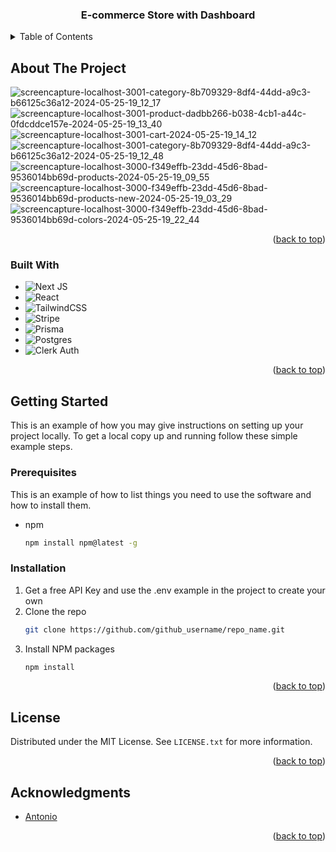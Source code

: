 <h3 align="center">E-commerce Store with Dashboard</h3>

<!-- TABLE OF CONTENTS -->
<details>
  <summary>Table of Contents</summary>
  <ol>
    <li>
      <a href="#about-the-project">About The Project</a>
      <ul>
        <li><a href="#built-with">Built With</a></li>
      </ul>
    </li>
    <li>
      <a href="#getting-started">Getting Started</a>
      <ul>
        <li><a href="#prerequisites">Prerequisites</a></li>
        <li><a href="#installation">Installation</a></li>
      </ul>
    </li>
    <li><a href="#usage">Usage</a></li>
    <li><a href="#roadmap">Roadmap</a></li>
    <li><a href="#contributing">Contributing</a></li>
    <li><a href="#license">License</a></li>
    <li><a href="#contact">Contact</a></li>
    <li><a href="#acknowledgments">Acknowledgments</a></li>
  </ol>
</details>



<!-- ABOUT THE PROJECT -->
## About The Project

![screencapture-localhost-3001-category-8b709329-8df4-44dd-a9c3-b66125c36a12-2024-05-25-19_12_17](https://github.com/Waikikec/Ecommerce-Store-with-Dashboard/assets/19924074/684e3c79-65c5-4c9e-8bd2-19a0225f0f41)
![screencapture-localhost-3001-product-dadbb266-b038-4cb1-a44c-0fdcddce157e-2024-05-25-19_13_40](https://github.com/Waikikec/Ecommerce-Store-with-Dashboard/assets/19924074/869dbb8d-56a3-40ed-a869-277d0255aee0)
![screencapture-localhost-3001-cart-2024-05-25-19_14_12](https://github.com/Waikikec/Ecommerce-Store-with-Dashboard/assets/19924074/2b90153e-ff5c-4c18-8a82-f90bbd003901)
![screencapture-localhost-3001-category-8b709329-8df4-44dd-a9c3-b66125c36a12-2024-05-25-19_12_48](https://github.com/Waikikec/Ecommerce-Store-with-Dashboard/assets/19924074/d06aff56-e7b0-4b51-87a5-e34fd382fc5a)
![screencapture-localhost-3000-f349effb-23dd-45d6-8bad-9536014bb69d-products-2024-05-25-19_09_55](https://github.com/Waikikec/Ecommerce-Store-with-Dashboard/assets/19924074/c746e4b2-4dbc-4863-9552-a86720cf0fc1)
![screencapture-localhost-3000-f349effb-23dd-45d6-8bad-9536014bb69d-products-new-2024-05-25-19_03_29](https://github.com/Waikikec/Ecommerce-Store-with-Dashboard/assets/19924074/ba3c2e0d-ed14-43ba-9ffa-7a298ae65b5d)
![screencapture-localhost-3000-f349effb-23dd-45d6-8bad-9536014bb69d-colors-2024-05-25-19_22_44](https://github.com/Waikikec/Ecommerce-Store-with-Dashboard/assets/19924074/e0b5778c-8630-409b-b8a1-72b63bca490b)


<p align="right">(<a href="#readme-top">back to top</a>)</p>



### Built With

  * ![Next JS](https://img.shields.io/badge/Next-black?style=for-the-badge&logo=next.js&logoColor=white)
  * ![React](https://img.shields.io/badge/react-%2320232a.svg?style=for-the-badge&logo=react&logoColor=%2361DAFB)
  * ![TailwindCSS](https://img.shields.io/badge/tailwindcss-%2338B2AC.svg?style=for-the-badge&logo=tailwind-css&logoColor=white)
  * ![Stripe](https://img.shields.io/badge/STRIPE-%2320232a.svg?style=for-the-badge&logo=react&logoColor=%2361DAFB)
  * ![Prisma](https://img.shields.io/badge/Prisma-3982CE?style=for-the-badge&logo=Prisma&logoColor=white)
  * ![Postgres](https://img.shields.io/badge/postgres-%23316192.svg?style=for-the-badge&logo=postgresql&logoColor=white)
  * ![Clerk Auth](https://img.shields.io/badge/CLERK-%2320232a.svg?style=for-the-badge&logo=react&logoColor=%2361DAFB)

<p align="right">(<a href="#readme-top">back to top</a>)</p>

<!-- GETTING STARTED -->
## Getting Started

This is an example of how you may give instructions on setting up your project locally.
To get a local copy up and running follow these simple example steps.

### Prerequisites

This is an example of how to list things you need to use the software and how to install them.
* npm
  ```sh
  npm install npm@latest -g
  ```

### Installation

1. Get a free API Key and use the .env example in the project to create your own
2. Clone the repo
   ```sh
   git clone https://github.com/github_username/repo_name.git
   ```
3. Install NPM packages
   ```sh
   npm install
   ```
   
<p align="right">(<a href="#readme-top">back to top</a>)</p>

<!-- LICENSE -->
## License

Distributed under the MIT License. See `LICENSE.txt` for more information.

<p align="right">(<a href="#readme-top">back to top</a>)</p>


<!-- ACKNOWLEDGMENTS -->
## Acknowledgments

* [Antonio](https://www.codewithantonio.com/)

<p align="right">(<a href="#readme-top">back to top</a>)</p>


